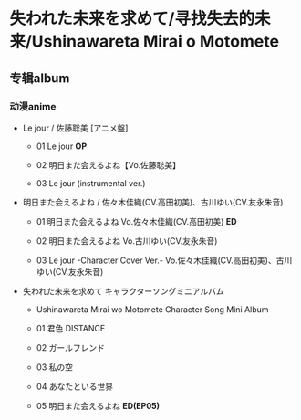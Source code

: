 # 失われた未来を求めて/寻找失去的未来/Ushinawareta Mirai o Motomete

## 专辑album

### 动漫anime

- Le jour / 佐藤聡美 [アニメ盤]
  
  - 01 Le jour **OP**
  
  - 02 明日また会えるよね【Vo.佐藤聡美】
  
  - 03 Le jour (instrumental ver.)

- 明日また会えるよね / 佐々木佳織(CV.高田初美)、古川ゆい(CV.友永朱音)
  
  - 01 明日また会えるよね Vo.佐々木佳織(CV.高田初美) **ED**
  
  - 02 明日また会えるよね Vo.古川ゆい(CV.友永朱音)
  
  - 03 Le jour -Character Cover Ver.- Vo.佐々木佳織(CV.高田初美)、古川ゆい(CV.友永朱音)

- 失われた未来を求めて キャラクターソングミニアルバム
  
  - Ushinawareta Mirai wo Motomete Character Song Mini Album
  
  - 01 君色 DISTANCE
  
  - 02 ガールフレンド
  
  - 03 私の空
  
  - 04 あなたといる世界
  
  - 05 明日また会えるよね **ED(EP05)**


